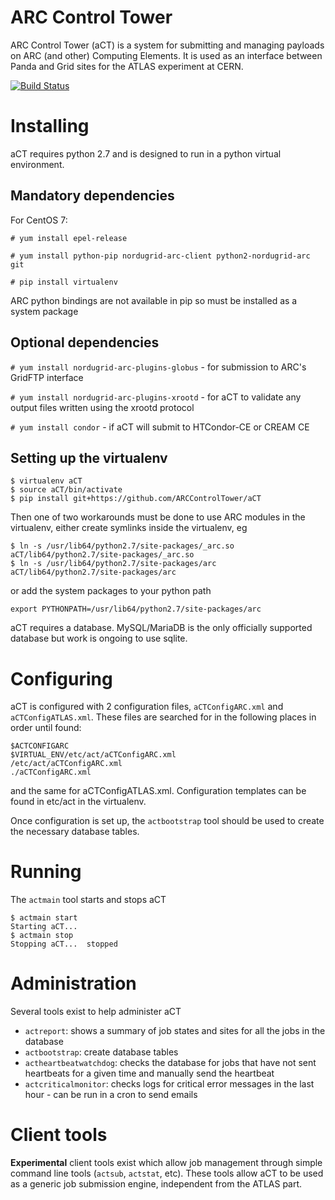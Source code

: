 # ARC Control Tower

ARC Control Tower (aCT) is a system for submitting and managing payloads on ARC (and other) Computing Elements. It is used as an interface between Panda and Grid sites for the ATLAS experiment at CERN.

[![Build Status](https://travis-ci.com/ARCControlTower/aCT.svg?branch=master)](https://travis-ci.com/ARCControlTower/aCT)

# Installing

aCT requires python 2.7 and is designed to run in a python virtual environment.

## Mandatory dependencies

For CentOS 7:

`# yum install epel-release`

`# yum install python-pip nordugrid-arc-client python2-nordugrid-arc git`

`# pip install virtualenv`

ARC python bindings are not available in pip so must be installed as a system package

## Optional dependencies

`# yum install nordugrid-arc-plugins-globus` - for submission to ARC's GridFTP interface

`# yum install nordugrid-arc-plugins-xrootd` - for aCT to validate any output files written using the xrootd protocol

`# yum install condor` - if aCT will submit to HTCondor-CE or CREAM CE

## Setting up the virtualenv

```
$ virtualenv aCT
$ source aCT/bin/activate
$ pip install git+https://github.com/ARCControlTower/aCT
```

Then one of two workarounds must be done to use ARC modules in the virtualenv, either create symlinks inside the virtualenv, eg
```
$ ln -s /usr/lib64/python2.7/site-packages/_arc.so aCT/lib64/python2.7/site-packages/_arc.so
$ ln -s /usr/lib64/python2.7/site-packages/arc aCT/lib64/python2.7/site-packages/arc
```
or add the system packages to your python path
```
export PYTHONPATH=/usr/lib64/python2.7/site-packages/arc
```
aCT requires a database. MySQL/MariaDB is the only officially supported database but work is ongoing to use sqlite.

# Configuring

aCT is configured with 2 configuration files, `aCTConfigARC.xml` and `aCTConfigATLAS.xml`. These files are searched for in the following places in order until found:
```
$ACTCONFIGARC
$VIRTUAL_ENV/etc/act/aCTConfigARC.xml
/etc/act/aCTConfigARC.xml
./aCTConfigARC.xml
```
and the same for aCTConfigATLAS.xml. Configuration templates can be found in etc/act in the virtualenv.

Once configuration is set up, the `actbootstrap` tool should be used to create the necessary database tables.

# Running

The `actmain` tool starts and stops aCT
```
$ actmain start
Starting aCT... 
$ actmain stop
Stopping aCT...  stopped
```

# Administration

Several tools exist to help administer aCT

- `actreport`: shows a summary of job states and sites for all the jobs in the database
- `actbootstrap`: create database tables
- `actheartbeatwatchdog`: checks the database for jobs that have not sent heartbeats for a given time and manually send the heartbeat
- `actcriticalmonitor`: checks logs for critical error messages in the last hour - can be run in a cron to send emails

# Client tools

__Experimental__ client tools exist which allow job management through simple command line tools (`actsub`, `actstat`, etc). These tools allow aCT to be used as a generic job submission engine, independent from the ATLAS part.

